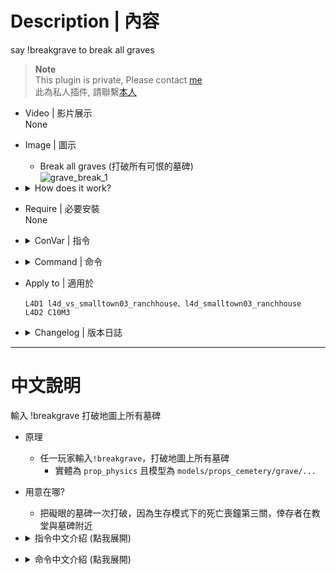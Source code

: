 # Description | 內容
say !breakgrave to break all graves

> __Note__ <br/>
This plugin is private, Please contact [me](https://github.com/fbef0102/Game-Private_Plugin#私人插件列表-private-plugins-list)<br/>
此為私人插件, 請聯繫[本人](https://github.com/fbef0102/Game-Private_Plugin#私人插件列表-private-plugins-list)

* Video | 影片展示
<br/>None

* Image | 圖示
	* Break all graves (打破所有可恨的墓碑)
	<br/>![grave_break_1](image/grave_break_1.gif)

* <details><summary>How does it work?</summary>

	* Break grave entity
		1.  ```prop_physics``` + ```models/props_cemetery/grave/...```
</details>

* Require | 必要安裝
<br>None

* <details><summary>ConVar | 指令</summary>

	* cfg/sourcemod/grave_break.cfg
		```php
		// 0=Plugin off, 1=Plugin on.
		grave_break_enable "1"

		// Auto break all graves after map finished loading
		grave_break_auto "1"
		```
</details>

* <details><summary>Command | 命令</summary>
	
	* **Break all graves**
		```php
		sm_breakgrave
		```
</details>

* Apply to | 適用於
	```
	L4D1 l4d_vs_smalltown03_ranchhouse、l4d_smalltown03_ranchhouse
	L4D2 C10M3
	```

* <details><summary>Changelog | 版本日誌</summary>

	* v1.1 (2024-7-15)
		* Update Cvars

	* v1.0 (2022-11-27)
		* Initial Release
</details>

- - - -
# 中文說明
輸入 !breakgrave 打破地圖上所有墓碑

* 原理
	* 任一玩家輸入```!breakgrave```，打破地圖上所有墓碑
		* 實體為 ```prop_physics``` 且模型為 ```models/props_cemetery/grave/...```

* 用意在哪?
	* 把礙眼的墓碑一次打破，因為生存模式下的死亡喪鐘第三關，倖存者在教堂與墓碑附近

* <details><summary>指令中文介紹 (點我展開)</summary>

	* cfg/sourcemod/grave_break.cfg
		```php
		// 0=關閉插件, 1=啟動插件
		grave_break_enable "1"

		// 地圖載入完成後自動打破地圖上所有墓碑
		grave_break_auto "1"
		```
</details>

* <details><summary>命令中文介紹 (點我展開)</summary>
	
	* **打破地圖上所有墓碑**
		```php
		sm_breakgrave
		```
</details>